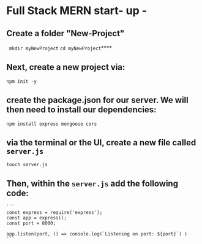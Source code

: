 # Full Stack MERN start- up -


## Create a folder "New-Project"

````  mkdir myNewProject ````
```` cd myNewProject ````****

## Next, create a new project via:

````npm init -y````

## create the package.json for our server. We will then need to install our dependencies:

````npm install express mongoose cors````

##  via the terminal or the UI, create a new file called ````server.js````

````touch server.js````

## Then, within the ```server.js``` add the following code:

````
```
const express = require('express');
const app = express();
const port = 8000;
    
app.listen(port, () => console.log(`Listening on port: ${port}`) )
```
````






